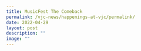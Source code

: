 ```yaml
---
title: MusicFest The Comeback
permalink: /vjc-news/happenings-at-vjc/permalink/
date: 2022-04-29
layout: post
description: ""
image: ""
---
```

